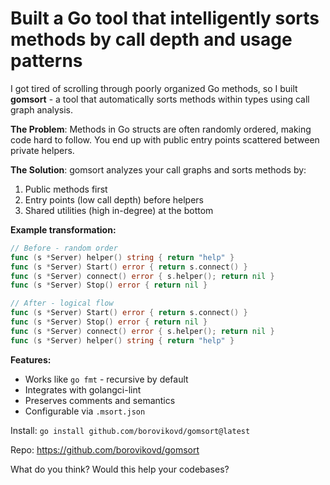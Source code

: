 # Built a Go tool that intelligently sorts methods by call depth and usage patterns

I got tired of scrolling through poorly organized Go methods, so I built **gomsort** - a tool that automatically sorts methods within types using call graph analysis.

**The Problem**: Methods in Go structs are often randomly ordered, making code hard to follow. You end up with public entry points scattered between private helpers.

**The Solution**: gomsort analyzes your call graphs and sorts methods by:
1. Public methods first 
2. Entry points (low call depth) before helpers
3. Shared utilities (high in-degree) at the bottom

**Example transformation:**
```go
// Before - random order
func (s *Server) helper() string { return "help" }
func (s *Server) Start() error { return s.connect() }
func (s *Server) connect() error { s.helper(); return nil }
func (s *Server) Stop() error { return nil }

// After - logical flow
func (s *Server) Start() error { return s.connect() }
func (s *Server) Stop() error { return nil }
func (s *Server) connect() error { s.helper(); return nil }
func (s *Server) helper() string { return "help" }
```

**Features:**
- Works like `go fmt` - recursive by default
- Integrates with golangci-lint
- Preserves comments and semantics
- Configurable via `.msort.json`

Install: `go install github.com/borovikovd/gomsort@latest`

Repo: https://github.com/borovikovd/gomsort

What do you think? Would this help your codebases?